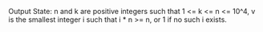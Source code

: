 Output State: n and k are positive integers such that 1 <= k <= n <= 10^4, v is the smallest integer i such that i * n >= n, or 1 if no such i exists.